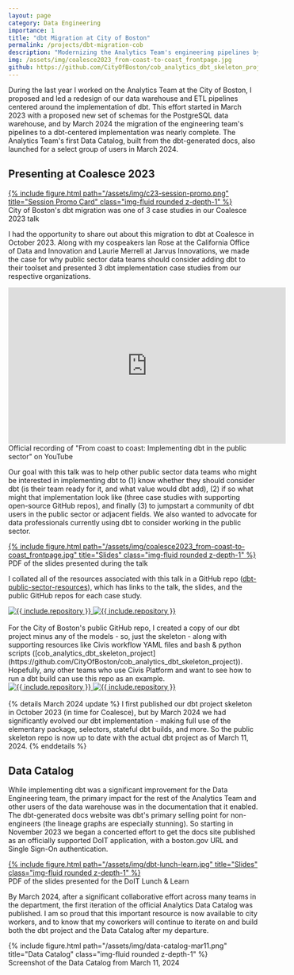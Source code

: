 ```yaml
---
layout: page
category: Data Engineering
importance: 1
title: "dbt Migration at City of Boston"
permalink: /projects/dbt-migration-cob
description: "Modernizing the Analytics Team's engineering pipelines by migrating transformations and tests to dbt and enabling the team's first data catalog."
img: /assets/img/coalesce2023_from-coast-to-coast_frontpage.jpg
github: https://github.com/CityOfBoston/cob_analytics_dbt_skeleton_project
---
```


During the last year I worked on the Analytics Team at the City of Boston, I proposed and led a redesign of our data warehouse and ETL pipelines centered around the implementation of dbt. This effort started in March 2023 with a proposed new set of schemas for the PostgreSQL data warehouse, and by March 2024 the migration of the engineering team's pipelines to a dbt-centered implementation was nearly complete. The Analytics Team's first Data Catalog, built from the dbt-generated docs, also launched for a select group of users in March 2024.

## Presenting at Coalesce 2023

<div class="row">
    <div class="col-sm md-auto">
        <a href="https://coalesce.getdbt.com/agenda/from-coast-to-coast-implementing-dbt-in-the-public-sector">
        {% include figure.html path="/assets/img/c23-session-promo.png" title="Session Promo Card"  class="img-fluid rounded z-depth-1" %}
        </a>
    </div>
</div>
<div class="caption">
    City of Boston's dbt migration was one of 3 case studies in our Coalesce 2023 talk
</div>

I had the opportunity to share out about this migration to dbt at Coalesce in October 2023. Along with my cospeakers Ian Rose at the California Office of Data and Innovation and Laurie Merrell at Jarvus Innovations, we made the case for why public sector data teams should consider adding dbt to their toolset and presented 3 dbt implementation case studies from our respective organizations.

<div class="embed-responsive embed-responsive-16by9">
    <iframe width="560" height="315" src="https://www.youtube.com/embed/6aX7tAfMmIM?si=BiAR8rRA6mjgrQ9I" title="YouTube video player" frameborder="0" allow="accelerometer; autoplay; clipboard-write; encrypted-media; gyroscope; picture-in-picture; web-share" allowfullscreen></iframe>
</div>
<div class="caption">
    Official recording of "From coast to coast: Implementing dbt in the public sector" on YouTube
</div>

Our goal with this talk was to help other public sector data teams who might be interested in implementing dbt to (1) know whether they should consider dbt (is their team ready for it, and what value would dbt add), (2) if so what might that implementation look like (three case studies with supporting open-source GitHub repos), and finally (3) to jumpstart a community of dbt users in the public sector or adjacent fields. We also wanted to advocate for data professionals currently using dbt to consider working in the public sector.

<div class="row">
    <div class="col-sm md-auto">
        <a href="/assets/pdf/coalesce2023_from-coast-to-coast_slides.pdf">
        {% include figure.html path="/assets/img/coalesce2023_from-coast-to-coast_frontpage.jpg" title="Slides"  class="img-fluid rounded z-depth-1" %}
        </a>
    </div>
</div>
<div class="caption">
    PDF of the slides presented during the talk
</div>

I collated all of the resources associated with this talk in a GitHub repo ([dbt-public-sector-resources](https://github.com/jenna-jordan/dbt-public-sector-resources)), which has links to the talk, the slides, and the public GitHub repos for each case study.
<br>
<div class="repo p-2 text-center">
  <a href="https://github.com/{{ include.repository }}">
    <img class="repo-img-light w-600" alt="{{ include.repository }}" src="https://github-readme-stats.vercel.app/api/pin/?username=jenna-jordan&repo=dbt-public-sector-resources&theme={{ site.repo_theme_light }}&show_owner=true">
    <img class="repo-img-dark w-600" alt="{{ include.repository }}" src="https://github-readme-stats.vercel.app/api/pin/?username=jenna-jordan&repo=dbt-public-sector-resources&theme={{ site.repo_theme_dark }}&show_owner=true">
  </a>
</div>
<br>
For the City of Boston's public GitHub repo, I created a copy of our dbt project minus any of the models - so, just the skeleton - along with supporting resources like Civis workflow YAML files and bash & python scripts ([cob_analytics_dbt_skeleton_project](https://github.com/CityOfBoston/cob_analytics_dbt_skeleton_project)). Hopefully, any other teams who use Civis Platform and want to see how to run a dbt build can use this repo as an example.
<br>
<div class="repo p-2 text-center">
  <a href="https://github.com/{{ include.repository }}">
    <img class="repo-img-light w-600" alt="{{ include.repository }}" src="https://github-readme-stats.vercel.app/api/pin/?username=CityOfBoston&repo=cob_analytics_dbt_skeleton_project&theme={{ site.repo_theme_light }}&show_owner=true">
    <img class="repo-img-dark w-600" alt="{{ include.repository }}" src="https://github-readme-stats.vercel.app/api/pin/?username=CityOfBoston&repo=cob_analytics_dbt_skeleton_project&theme={{ site.repo_theme_dark }}&show_owner=true">
  </a>
</div>
<br>
{% details March 2024 update %}
I first published our dbt project skeleton in October 2023 (in time for Coalesce), but by March 2024 we had significantly evolved our dbt implementation - making full use of the elementary package, selectors, stateful dbt builds, and more. So the public skeleton repo is now up to date with the actual dbt project as of March 11, 2024.
{% enddetails %}
<br>

## Data Catalog

While implementing dbt was a significant improvement for the Data Engineering team, the primary impact for the rest of the Analytics Team and other users of the data warehouse was in the documentation that it enabled. The dbt-generated docs website was dbt's primary selling point for non-engineers (the lineage graphs are especially stunning). So starting in November 2023 we began a concerted effort to get the docs site published as an officially supported DoIT application, with a boston.gov URL and Single Sign-On authentication.

<div class="row">
    <div class="col-sm md-auto">
        <a href="/assets/pdf/dbt-lunch-learn.pdf">
        {% include figure.html path="/assets/img/dbt-lunch-learn.jpg" title="Slides"  class="img-fluid rounded z-depth-1" %}
        </a>
    </div>
</div>
<div class="caption">
    PDF of the slides presented for the DoIT Lunch & Learn
</div>

By March 2024, after a significant collaborative effort across many teams in the department, the first iteration of the official Analytics Data Catalog was published. I am so proud that this important resource is now available to city workers, and to know that my coworkers will continue to iterate on and build both the dbt project and the Data Catalog after my departure.

<div class="row">
    <div class="col-sm md-auto">
        {% include figure.html path="/assets/img/data-catalog-mar11.png" title="Data Catalog"  class="img-fluid rounded z-depth-1" %}
    </div>
</div>
<div class="caption">
    Screenshot of the Data Catalog from March 11, 2024
</div>